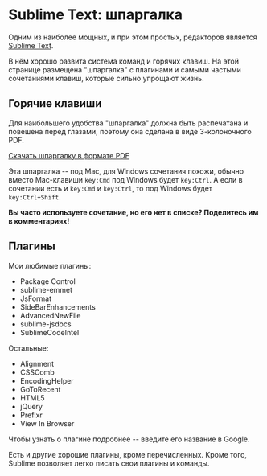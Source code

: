 # Sublime Text: шпаргалка

Одним из наиболее мощных, и при этом простых, редакторов является [Sublime Text](http://www.sublimetext.com/).

В нём хорошо развита система команд и горячих клавиш. На этой странице размещена "шпаргалка" с плагинами и самыми частыми сочетаниями клавиш, которые сильно упрощают жизнь.

## Горячие клавиши
Для наибольшего удобства "шпаргалка" должна быть распечатана и повешена перед глазами, поэтому она сделана в виде 3-колоночного PDF.

[Скачать шпаргалку в формате PDF](sheet.pdf)

Эта шпаргалка -- под Mac, для Windows сочетания похожи, обычно вместо Mac-клавиши `key:Cmd` под Windows будет `key:Ctrl`. А если в сочетании есть и `key:Cmd` и `key:Ctrl`, то под Windows будет `key:Ctrl+Shift`.

**Вы часто используете сочетание, но его нет в списке? Поделитесь им в комментариях!**

## Плагины

Мои любимые плагины:

- Package Control
- sublime-emmet
- JsFormat
- SideBarEnhancements
- AdvancedNewFile
- sublime-jsdocs
- SublimeCodeIntel

Остальные:

- Alignment
- CSSComb
- EncodingHelper
- GoToRecent
- HTML5
- jQuery
- Prefixr
- View In Browser

Чтобы узнать о плагине подробнее -- введите его название в Google.

Есть и другие хорошие плагины, кроме перечисленных. Кроме того, Sublime позволяет легко писать свои плагины и команды.
